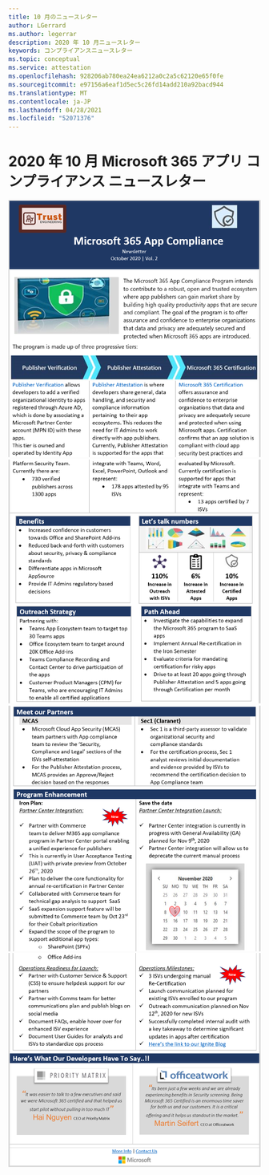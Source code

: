 ```yaml
---
title: 10 月のニュースレター
author: LGerrard
ms.author: legerrar
description: 2020 年 10 月ニュースレター
keywords: コンプライアンスニュースレター
ms.topic: conceptual
ms.service: attestation
ms.openlocfilehash: 928206ab780ea24ea6212a0c2a5c62120e65f0fe
ms.sourcegitcommit: e97156a6eaf1d5ec5c26fd14add210a92bacd944
ms.translationtype: MT
ms.contentlocale: ja-JP
ms.lasthandoff: 04/28/2021
ms.locfileid: "52071376"
---
```

# <a name="october-2020-microsoft-365-app-compliance-newsletter"></a>2020 年 10 月 Microsoft 365 アプリ コンプライアンス ニュースレター

![Alt テキスト ](../media/Oct_SS1_New.png)
 ![ Alt テキスト Alt テキスト ](../media/Oct_SS2.PNG)
 ![ ](../media/Oct_SS3.PNG)
 ![ Alt テキスト](../media/Oct_SS4.PNG)

